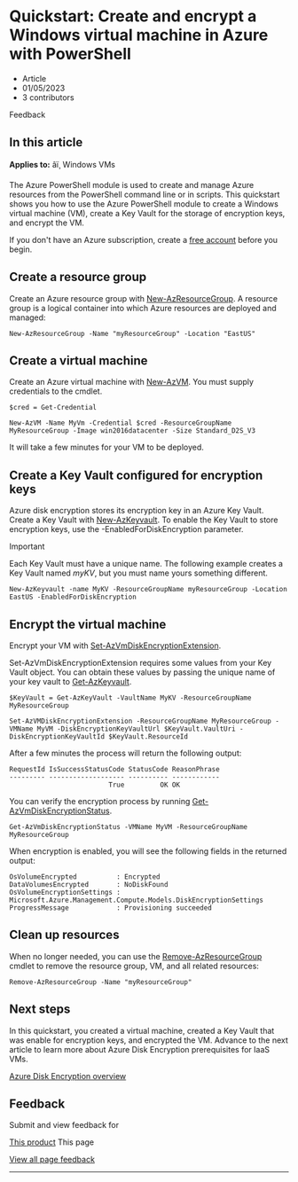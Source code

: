 # Quickstart: Create and encrypt a Windows virtual machine in Azure with PowerShell

* Article
* 01/05/2023
* 3 contributors

Feedback

## In this article

**Applies to:** âï¸ Windows VMs

The Azure PowerShell module is used to create and manage Azure resources from the PowerShell command line or in scripts. This quickstart shows you how to use the Azure PowerShell module to create a Windows virtual machine (VM), create a Key Vault for the storage of encryption keys, and encrypt the VM.

If you don't have an Azure subscription, create a [free account](https://azure.microsoft.com/free/?WT.mc_id=A261C142F) before you begin.

## Create a resource group

Create an Azure resource group with [New-AzResourceGroup](/en-us/powershell/module/az.resources/new-azresourcegroup). A resource group is a logical container into which Azure resources are deployed and managed:

```
New-AzResourceGroup -Name "myResourceGroup" -Location "EastUS"

```

## Create a virtual machine

Create an Azure virtual machine with [New-AzVM](/en-us/powershell/module/az.compute/new-azvm). You must supply credentials to the cmdlet.

```
$cred = Get-Credential 

New-AzVM -Name MyVm -Credential $cred -ResourceGroupName MyResourceGroup -Image win2016datacenter -Size Standard_D2S_V3

```

It will take a few minutes for your VM to be deployed.

## Create a Key Vault configured for encryption keys

Azure disk encryption stores its encryption key in an Azure Key Vault. Create a Key Vault with [New-AzKeyvault](/en-us/powershell/module/az.keyvault/new-azkeyvault). To enable the Key Vault to store encryption keys, use the -EnabledForDiskEncryption parameter.

Important

Each Key Vault must have a unique name. The following example creates a Key Vault named *myKV*, but you must name yours something different.

```
New-AzKeyvault -name MyKV -ResourceGroupName myResourceGroup -Location EastUS -EnabledForDiskEncryption

```

## Encrypt the virtual machine

Encrypt your VM with [Set-AzVmDiskEncryptionExtension](/en-us/powershell/module/az.compute/set-azvmdiskencryptionextension).

Set-AzVmDiskEncryptionExtension requires some values from your Key Vault object. You can obtain these values by passing the unique name of your key vault to [Get-AzKeyvault](/en-us/powershell/module/az.keyvault/get-azkeyvault).

```
$KeyVault = Get-AzKeyVault -VaultName MyKV -ResourceGroupName MyResourceGroup

Set-AzVMDiskEncryptionExtension -ResourceGroupName MyResourceGroup -VMName MyVM -DiskEncryptionKeyVaultUrl $KeyVault.VaultUri -DiskEncryptionKeyVaultId $KeyVault.ResourceId

```

After a few minutes the process will return the following output:

```
RequestId IsSuccessStatusCode StatusCode ReasonPhrase
--------- ------------------- ---------- ------------
                         True         OK OK

```

You can verify the encryption process by running [Get-AzVmDiskEncryptionStatus](/en-us/powershell/module/az.compute/Get-AzVMDiskEncryptionStatus).

```
Get-AzVmDiskEncryptionStatus -VMName MyVM -ResourceGroupName MyResourceGroup

```

When encryption is enabled, you will see the following fields in the returned output:

```
OsVolumeEncrypted          : Encrypted
DataVolumesEncrypted       : NoDiskFound
OsVolumeEncryptionSettings : Microsoft.Azure.Management.Compute.Models.DiskEncryptionSettings
ProgressMessage            : Provisioning succeeded

```

## Clean up resources

When no longer needed, you can use the [Remove-AzResourceGroup](/en-us/powershell/module/az.resources/remove-azresourcegroup) cmdlet to remove the resource group, VM, and all related resources:

```
Remove-AzResourceGroup -Name "myResourceGroup"

```

## Next steps

In this quickstart, you created a virtual machine, created a Key Vault that was enable for encryption keys, and encrypted the VM. Advance to the next article to learn more about Azure Disk Encryption prerequisites for IaaS VMs.

[Azure Disk Encryption overview](disk-encryption-overview)

## Feedback

Submit and view feedback for

[This product](https://feedback.azure.com/d365community/forum/ec2f1827-be25-ec11-b6e6-000d3a4f0f1c)
This page

[View all page feedback](https://github.com/MicrosoftDocs/azure-docs/issues)

---
